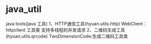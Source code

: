 # java_util
java tools(java 工具)
1、HTTP通信工具(hyuan.utils.http)
	WebClient：httpclient 工具类 支持多线程的并发请求
2、二维码生成工具(hyuan.utils.qrcode)
	TwoDimensionCode:生成二维码工具类

